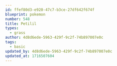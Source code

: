```yaml
---
id: ffef80d3-e920-47c7-b3ce-27df642f674f
blueprint: pokemon
number: 548
title: Petilil
types:
  - grass
author: 4d8d6ede-5963-429f-9c2f-74b897007e0c
tags:
  - basic
updated_by: 4d8d6ede-5963-429f-9c2f-74b897007e0c
updated_at: 1716507604
---
```

